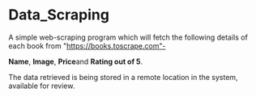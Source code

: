 # Data_Scraping
A simple web-scraping program which will fetch the following details of each book from "https://books.toscrape.com"-

**Name**,
**Image**,
**Price**and
**Rating out of 5**.

The data retrieved is being stored in a remote location in the system, available for review. 
